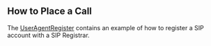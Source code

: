 ## How to Place a Call

The [UserAgentRegister](https://github.com/sipsorcery/sipsorcery/tree/master/examples/UserAgentRegister) contains an example of how to register a SIP account with a SIP Registrar.


